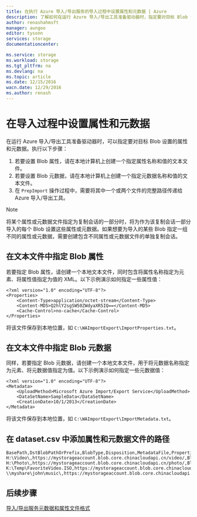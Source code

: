 ```yaml
---
title: 在执行 Azure 导入/导出服务的导入过程中设置属性和元数据 | Azure
description: 了解如何在运行 Azure 导入/导出工具准备驱动器时，指定要对目标 Blob 设置的属性和元数据。
author: renashahmsft
manager: aungoo
editor: tysonn
services: storage
documentationcenter: 

ms.service: storage
ms.workload: storage
ms.tgt_pltfrm: na
ms.devlang: na
ms.topic: article
ms.date: 12/15/2016
wacn.date: 12/29/2016
ms.author: renash
---
```


# 在导入过程中设置属性和元数据

在运行 Azure 导入/导出工具准备驱动器时，可以指定要对目标 Blob 设置的属性和元数据。执行以下步骤：

1.  若要设置 Blob 属性，请在本地计算机上创建一个指定属性名称和值的文本文件。
2.  若要设置 Blob 元数据，请在本地计算机上创建一个指定元数据名称和值的文本文件。
3.  在 `PrepImport` 操作过程中，需要将其中一个或两个文件的完整路径传递给 Azure 导入/导出工具。

> [!NOTE]
>将某个属性或元数据文件指定为复制会话的一部分时，将为作为该复制会话一部分导入的每个 Blob 设置这些属性或元数据。如果想要为导入的某些 Blob 指定一组不同的属性或元数据，需要创建包含不同属性或元数据文件的单独复制会话。

## 在文本文件中指定 Blob 属性

若要指定 Blob 属性，请创建一个本地文本文件，同时包含将属性名称指定为元素、将属性值指定为值的 XML。以下示例演示如何指定一些属性值：

    <?xml version="1.0" encoding="UTF-8"?>
    <Properties>
        <Content-Type>application/octet-stream</Content-Type>
        <Content-MD5>Q2hlY2sgSW50ZWdyaXR5IQ==</Content-MD5>
        <Cache-Control>no-cache</Cache-Control>
    </Properties>

将该文件保存到本地位置，如 `C:\WAImportExport\ImportProperties.txt`。

## 在文本文件中指定 Blob 元数据

同样，若要指定 Blob 元数据，请创建一个本地文本文件，用于将元数据名称指定为元素、将元数据值指定为值。以下示例演示如何指定一些元数据值：

    <?xml version="1.0" encoding="UTF-8"?>
    <Metadata>
        <UploadMethod>Microsoft Azure Import/Export Service</UploadMethod>
        <DataSetName>SampleData</DataSetName>
        <CreationDate>10/1/2013</CreationDate>
    </Metadata>

将该文件保存到本地位置，如 `C:\WAImportExport\ImportMetadata.txt`。

## 在 dataset.csv 中添加属性和元数据文件的路径

    BasePath,DstBlobPathOrPrefix,BlobType,Disposition,MetadataFile,PropertiesFile
    H:\Video\,https://mystorageaccount.blob.core.chinacloudapi.cn/video/,BlockBlob,rename,None,H:\mydirectory\properties.xml
    H:\Photo\,https://mystorageaccount.blob.core.chinacloudapi.cn/photo/,BlockBlob,rename,None,H:\mydirectory\properties.xml
    K:\Temp\FavoriteVideo.ISO,https://mystorageaccount.blob.core.chinacloudapi.cn/favorite/FavoriteVideo.ISO,BlockBlob,rename,None,H:\mydirectory\properties.xml
    \\myshare\john\music\,https://mystorageaccount.blob.core.chinacloudapi.cn/music/,BlockBlob,rename,None,H:\mydirectory\properties.xml

## 后续步骤

[导入/导出服务元数据和属性文件格式](./storage-import-export-file-format-metadata-and-properties.md)

<!---HONumber=Mooncake_1226_2016-->
